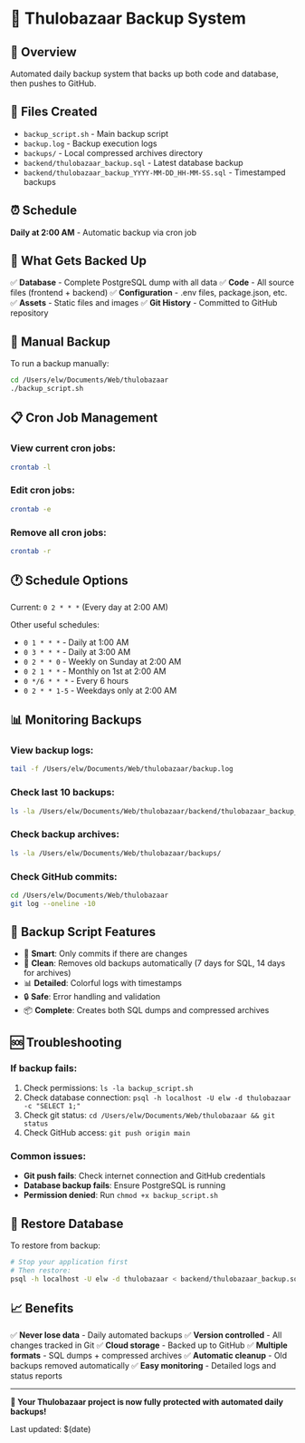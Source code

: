 # 🔄 Thulobazaar Backup System

## 🎯 Overview
Automated daily backup system that backs up both code and database, then pushes to GitHub.

## 📁 Files Created
- `backup_script.sh` - Main backup script
- `backup.log` - Backup execution logs
- `backups/` - Local compressed archives directory
- `backend/thulobazaar_backup.sql` - Latest database backup
- `backend/thulobazaar_backup_YYYY-MM-DD_HH-MM-SS.sql` - Timestamped backups

## ⏰ Schedule
**Daily at 2:00 AM** - Automatic backup via cron job

## 🎯 What Gets Backed Up
✅ **Database** - Complete PostgreSQL dump with all data
✅ **Code** - All source files (frontend + backend)
✅ **Configuration** - .env files, package.json, etc.
✅ **Assets** - Static files and images
✅ **Git History** - Committed to GitHub repository

## 🚀 Manual Backup
To run a backup manually:
```bash
cd /Users/elw/Documents/Web/thulobazaar
./backup_script.sh
```

## 📋 Cron Job Management

### View current cron jobs:
```bash
crontab -l
```

### Edit cron jobs:
```bash
crontab -e
```

### Remove all cron jobs:
```bash
crontab -r
```

## 🕐 Schedule Options
Current: `0 2 * * *` (Every day at 2:00 AM)

Other useful schedules:
- `0 1 * * *` - Daily at 1:00 AM
- `0 3 * * *` - Daily at 3:00 AM
- `0 2 * * 0` - Weekly on Sunday at 2:00 AM
- `0 2 1 * *` - Monthly on 1st at 2:00 AM
- `0 */6 * * *` - Every 6 hours
- `0 2 * * 1-5` - Weekdays only at 2:00 AM

## 📊 Monitoring Backups

### View backup logs:
```bash
tail -f /Users/elw/Documents/Web/thulobazaar/backup.log
```

### Check last 10 backups:
```bash
ls -la /Users/elw/Documents/Web/thulobazaar/backend/thulobazaar_backup_*.sql | head -10
```

### Check backup archives:
```bash
ls -la /Users/elw/Documents/Web/thulobazaar/backups/
```

### Check GitHub commits:
```bash
cd /Users/elw/Documents/Web/thulobazaar
git log --oneline -10
```

## 🔧 Backup Script Features
- 🎯 **Smart**: Only commits if there are changes
- 🧹 **Clean**: Removes old backups automatically (7 days for SQL, 14 days for archives)
- 📊 **Detailed**: Colorful logs with timestamps
- 🔒 **Safe**: Error handling and validation
- 📦 **Complete**: Creates both SQL dumps and compressed archives

## 🆘 Troubleshooting

### If backup fails:
1. Check permissions: `ls -la backup_script.sh`
2. Check database connection: `psql -h localhost -U elw -d thulobazaar -c "SELECT 1;"`
3. Check git status: `cd /Users/elw/Documents/Web/thulobazaar && git status`
4. Check GitHub access: `git push origin main`

### Common issues:
- **Git push fails**: Check internet connection and GitHub credentials
- **Database backup fails**: Ensure PostgreSQL is running
- **Permission denied**: Run `chmod +x backup_script.sh`

## 🔄 Restore Database
To restore from backup:
```bash
# Stop your application first
# Then restore:
psql -h localhost -U elw -d thulobazaar < backend/thulobazaar_backup.sql
```

## 📈 Benefits
✅ **Never lose data** - Daily automated backups
✅ **Version controlled** - All changes tracked in Git
✅ **Cloud storage** - Backed up to GitHub
✅ **Multiple formats** - SQL dumps + compressed archives
✅ **Automatic cleanup** - Old backups removed automatically
✅ **Easy monitoring** - Detailed logs and status reports

---

**🎉 Your Thulobazaar project is now fully protected with automated daily backups!**

Last updated: $(date)